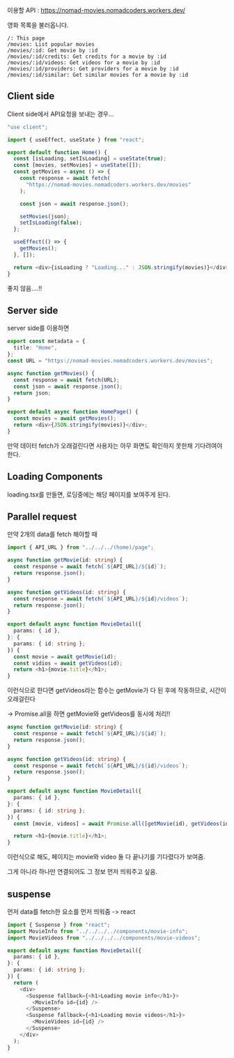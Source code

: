 이용할 API : https://nomad-movies.nomadcoders.workers.dev/

영화 목록을 불러옵니다.

```
/: This page
/movies: List popular movies
/movies/:id: Get movie by :id
/movies/:id/credits: Get credits for a movie by :id
/movies/:id/videos: Get videos for a movie by :id
/movies/:id/providers: Get providers for a movie by :id
/movies/:id/similar: Get similar movies for a movie by :id
```

## Client side

Client side에서 API요청을 보내는 경우...

```ts
"use client";

import { useEffect, useState } from "react";

export default function Home() {
  const [isLoading, setIsLoading] = useState(true);
  const [movies, setMovies] = useState([]);
  const getMovies = async () => {
    const response = await fetch(
      "https://nomad-movies.nomadcoders.workers.dev/movies"
    );

    const json = await response.json();

    setMovies(json);
    setIsLoading(false);
  };

  useEffect(() => {
    getMovies();
  }, []);

  return <div>{isLoading ? "Loading..." : JSON.stringify(movies)}</div>;
}
```

좋지 않음....!!

## Server side

server side를 이용하면

```ts
export const metadata = {
  title: "Home",
};
const URL = "https://nomad-movies.nomadcoders.workers.dev/movies";

async function getMovies() {
  const response = await fetch(URL);
  const json = await response.json();
  return json;
}

export default async function HomePage() {
  const movies = await getMovies();
  return <div>{JSON.stringify(movies)}</div>;
}
```

만약 데이터 fetch가 오래걸린다면 사용자는 아무 화면도 확인하지 못한채 기다려여야 한다.

## Loading Components

loading.tsx를 만들면, 로딩중에는 해당 페이지를 보여주게 된다.

## Parallel request

만약 2개의 data를 fetch 해야할 때

```ts
import { API_URL } from "../../../(home)/page";

async function getMovie(id: string) {
  const response = await fetch(`${API_URL}/${id}`);
  return response.json();
}

async function getVideos(id: string) {
  const response = await fetch(`${API_URL}/${id}/videos`);
  return response.json();
}

export default async function MovieDetail({
  params: { id },
}: {
  params: { id: string };
}) {
  const movie = await getMovie(id);
  const vidios = await getVideos(id);
  return <h1>{movie.title}</h1>;
}
```

이런식으로 한다면 getVideos라는 함수는 getMovie가 다 된 후에 작동하므로, 시간이 오래걸린다

-> Promise.all을 하면 getMovie와 getVideos를 동시에 처리!!

```ts
async function getMovie(id: string) {
  const response = await fetch(`${API_URL}/${id}`);
  return response.json();
}

async function getVideos(id: string) {
  const response = await fetch(`${API_URL}/${id}/videos`);
  return response.json();
}

export default async function MovieDetail({
  params: { id },
}: {
  params: { id: string };
}) {
  const [movie, videos] = await Promise.all([getMovie(id), getVideos(id)]);

  return <h1>{movie.title}</h1>;
}
```

이런식으로 해도, 페이지는 movie와 video 둘 다 끝나기를 기다렸다가 보여줌.

그게 아니라 하나만 연결되어도 그 정보 먼저 띄워주고 싶음.

## suspense

먼저 data를 fetch한 요소를 먼저 띄워줌 -> react

```ts
import { Suspense } from "react";
import MovieInfo from "../../../../components/movie-info";
import MovieVideos from "../../../../components/movie-videos";

export default async function MovieDetail({
  params: { id },
}: {
  params: { id: string };
}) {
  return (
    <div>
      <Suspense fallback={<h1>Loading movie info</h1>}>
        <MovieInfo id={id} />
      </Suspense>
      <Suspense fallback={<h1>Loading movie videos</h1>}>
        <MovieVideos id={id} />
      </Suspense>
    </div>
  );
}
```
